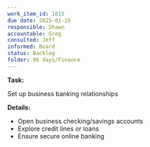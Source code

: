 ```yaml
---
work_item_id: 1015
due date: 2025-01-15
responsible: Shawn
accountable: Greg
consulted: Jeff
informed: Board
status: Backlog
folder: 90 days/Finance
---
```


**Task:**

Set up business banking relationships

**Details:**

- Open business checking/savings accounts
- Explore credit lines or loans
- Ensure secure online banking
